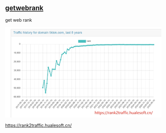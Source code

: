 ## [getwebrank](get_web_rank1)



<a name="get_web_rank1"></a>
get web rank

![image](rank2traffic.hualesoft.cn-img.png)

https://rank2traffic.hualesoft.cn/




